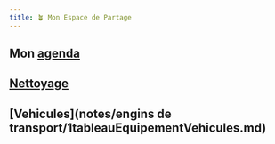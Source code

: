 ```yaml
---
title: 🪴 Mon Espace de Partage
---
```


## Mon [agenda](notes/agenda.md)
## [Nettoyage](notes/nettoyage/nettoyage.md)
## [Vehicules](notes/engins de transport/1tableauEquipementVehicules.md) 
